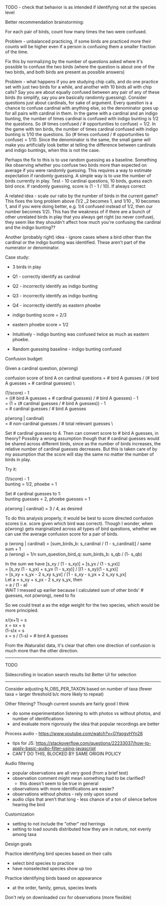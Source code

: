 TODO - check that behavior is as intended if identifying not at the species level

Better recommendation brainstorming:

For each pair of birds, count how many times the two were confused.

Problem - unbalanced practicing, if some birds are practiced more their counts will be higher even if a person is confusing them a smaller fraction of the time.

Fix this by normalizing by the number of questions asked where it's possible to confuse the two birds (where the question is about one of the two birds, and both birds are present as possible answers)

Problem - what happens if you are studying chip calls, and do one practice set with just two birds for a while, and another with 10 birds all with chip calls? Say you are about equally confused between any pair of any of these birds (to simplify, say you are basically randomly guessing). Consider questions just about cardinals, for sake of argument. Every question is a chance to confuse cardinal with anything else, so the denominator goes up for all pairs with cardinal in them. In the game with a cardinal and an indigo bunting, the number of times cardinal is confused with indigo bunting is 1/2 the questions. So (# times confused / # opportunities to confuse) = 1/2. In the game with ten birds, the number of times cardinal confused with indigo bunting is 1/10 the questions. So (# times confused / # opportunities to confuse) = 1/10. Since the denominator is the same, the small game will make you artificially look better at telling the difference between cardinals and indigo buntings, when this is not the case.

Perhaps the fix to this is to use random guessing as a baseline. Something like observing whether you confuse two birds more than expected on average if you were randomly guessing. This requires a way to estimate expectation if randomly guessing. A simple way is to use the number of birds currently in play. Test - 10 cardinal questions, 10 birds, guess each bird once. If randomly guessing, score is (1 - 1 / 10). If always correct

A related idea - scale our ratio by the number of birds in the current game? This fixes the long problem above (1/2 _2 becomes 1, and 1/10 _ 10 becomes 1, and if you were doing better, e.g. 1/4 confused instead of 1/2, then our number becomes 1/2). This has the weakness of if there are a bunch of other unrelated birds in play that you always get right (so never confuse), they seem like they shouldn't affect how much you're confusing the cardinal and the indigo bunting??

Another (probably right) idea - ignore cases where a bird other than the cardinal or the indigo bunting was identified. These aren't part of the numerator or denominator.

Case study:

- 3 birds in play
- Q1 - correctly identify as cardinal
- Q2 - incorrectly identify as indigo bunting
- Q3 - incorrectly identify as indigo bunting
- Q4 - incorrectly identify as eastern phoebe

- indigo bunting score = 2/3
- eastern phoebe score = 1/2

- Intuitively - indigo bunting was confused twice as much as eastern phoebe.
- Random guessing baseline - indigo bunting confused

Confusion budget:

Given a cardinal question, p(wrong)

confusion score of bird A on cardinal questions = # bird A guesses / (# bird A guesses + # cardinal guesses) \

(1/score) - 1 \
= ((# bird A guesses + # cardinal guesses) / # bird A guesses) - 1 \
= (1 + (# cardinal guesses / # bird A guesses)) - 1 \
= # cardinal guesses / # bird A guesses

p(wrong | cardinal) \
= # non-cardinal guesses / # total relevant guesses \

Set # cardinal guesses to 4. Then can convert score to # bird A guesses, in theory? Possibly a wrong assumption though that # cardinal guesses would be shared across different birds, since as the number of birds increases, the relative number of cardinal guesses decreases. But this is taken care of by my assumption that the score will stay the same no matter the number of birds in play.

Try it:

(1/score) - 1 \
bunting = 1/2, phoebe = 1

Set # cardinal guesses to 1: \
bunting guesses = 2, phoebe guesses = 1

p(wrong | cardinal) = 3 / 4, as desired

To do this analysis properly, it would be best to score directed confusion scores (i.e. score given which bird was correct). Though I wonder, when p(wrong) gets marginalized across all types of bird questions, whether we can use the average confusion score for a pair of birds.

p (wrong | cardinal) = [sum_birds_b: s_cardinal / (1 - s_cardinal)] / same sum + 1 \
p (wrong) = 1/n sum_question_bird_q: sum_birds_b: s_qb / (1- s_qb)

In the sum we have [s_xy / (1 - s_xy)] + [s_yx / (1 - s_yx)] \
= [s_xy (1 - s_yx) + s_yx (1 - s_xy)] / [(1 - s_xy)(1 - s_yx)] \
= [s_xy + s_yx - 2 s_xy s_yx] / [1 - s_xy - s_yx + 2 s_xy s_yx] \
Let a = s_xy + s_yx - 2 s_xy s_yx, then \
= a / (1 - a) \
WAIT I messed up earlier because I calculated sum of other birds' # guesses, not p(wrong), need to fix

So we could treat a as the edge weight for the two species, which would be more principled.

x/(x+1) = s \
x = sx + s \
(1-s)x = s \
x = s / (1-s) = # bird A guesses

From the iNaturalist data, it's clear that often one direction of confusion is much more than the other direction.

---

TODO

Sidescrolling in location search results list
Better UI for selection

---

Consider adjusting N_OBS_PER_TAXON based on number of taxa (fewer taxa = larger threshold b/c more likely to repeat)

Other filtering? Though current sounds are fairly good I think

- do some experimentation listening to with photos vs without photos, and number of identifications
- and evaluate more rigorously the idea that popular recordings are better

Process audio - https://www.youtube.com/watch?v=GYqogvHYn28

- tips for JS: https://stackoverflow.com/questions/22233037/how-to-apply-basic-audio-filter-using-javascript
- CAN'T DO THIS, BLOCKED BY SAME ORIGIN POLICY

Audio filtering

- popular observations are all very good (from a brief test)
- observation comment might mean something had to be clarified?
  - this doesn't seem to be true in general
- observations with more identifications are easier?
- observations without photos - rely only upon sound
- audio clips that aren't that long - less chance of a ton of silence before hearing the bird

Customization

- setting to not include the "other" red herrings
- setting to load sounds distributed how they are in nature, not evenly among taxa

Design goals

Practice identifying bird species based on their calls

- select bird species to practice
- have nonselected species show up too

Practice identifying birds based on appearance

- at the order, family, genus, species levels

Don't rely on downloaded csv for observations (more flexible)
